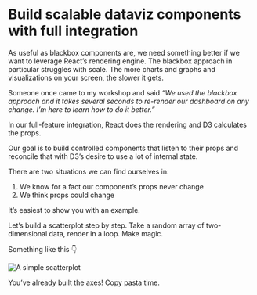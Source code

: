 
# Build scalable dataviz components with full integration

As useful as blackbox components are, we need something better if we
want to leverage React’s rendering engine. The blackbox approach in
particular struggles with scale. The more charts and graphs and
visualizations on your screen, the slower it gets.

Someone once came to my workshop and said *“We used the blackbox
approach and it takes several seconds to re-render our dashboard on any
change. I’m here to learn how to do it better.”*

In our full-feature integration, React does the rendering and D3
calculates the props.

Our goal is to build controlled components that listen to their props
and reconcile that with D3’s desire to use a lot of internal state.

There are two situations we can find ourselves in:

1.  We know for a fact our component’s props never change
2.  We think props could change

It’s easiest to show you with an example.

Let’s build a scatterplot step by step. Take a random array of
two-dimensional data, render in a loop. Make magic.

Something like this 👇

![A simple
scatterplot](https://raw.githubusercontent.com/Swizec/react-d3js-es6-ebook/2018-version/manuscript/resources/images/2018/scatterplot.png)

You’ve already built the axes\! Copy pasta time.
